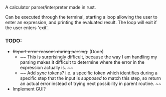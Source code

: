A calculator parser/interpreter made in rust.

Can be executed through the terminal, starting a loop allowing the user to enter an expression, and printing the evaluated result. The loop will exit if the user enters 'exit'.
 
### TODO:

  - ~~Report error reasons during parsing.~~ (Done)
    -  ~~ This is surprisingly difficult, because the way I am handling my parsing makes it difficult to determine where the error in the expression actually is. ~~
    -  ~~ Add *sync* tokens? i.e. a specific token which identifies during a specific step that the input is *supposed* to match this step, so return an actual error instead of trying next possibility in parent routine. ~~
  - Implement GUI?